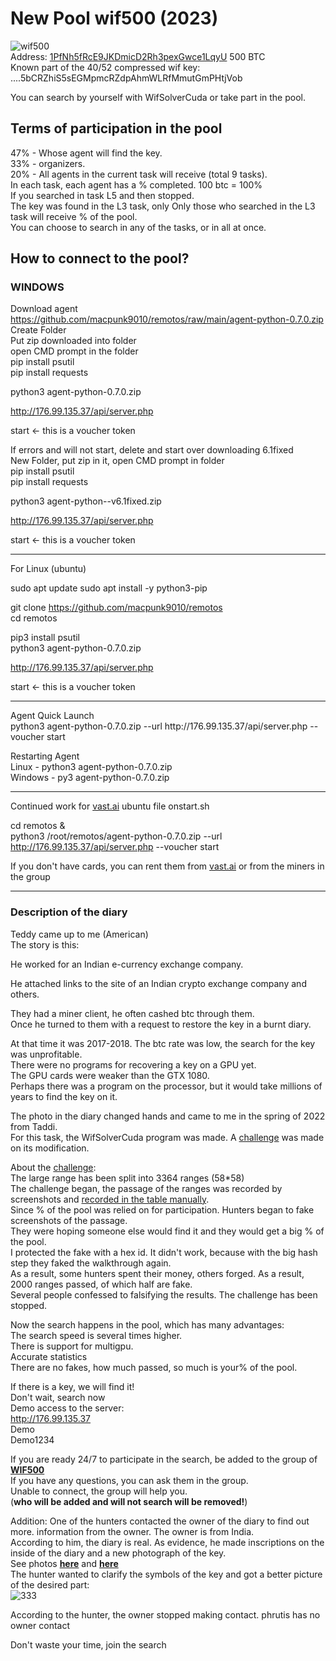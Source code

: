 # New Pool wif500 (2023)</br>
![wif500](https://user-images.githubusercontent.com/125174641/218313449-4ffc5371-ab4e-43e3-a4fa-438b29807622.jpg)</br>
Address: [1PfNh5fRcE9JKDmicD2Rh3pexGwce1LqyU](https://www.blockchain.com/explorer/addresses/btc/1PfNh5fRcE9JKDmicD2Rh3pexGwce1LqyU) 500 BTC</br>
Known part of the 40/52 compressed wif key: ....5bCRZhiS5sEGMpmcRZdpAhmWLRfMmutGmPHtjVob</br>

You can search by yourself with WifSolverCuda or take part in the pool.

## Terms of participation in the pool</br>
47% - Whose agent will find the key.</br>
33% - organizers.</br>
20% - All agents in the current task will receive (total 9 tasks).</br>
In each task, each agent has a % completed. 100 btc = 100%</br>
If you searched in task L5 and then stopped.</br>
The key was found in the L3 task, only Only those who searched in the L3 task will receive % of the pool.</br>
You can choose to search in any of the tasks, or in all at once.

## How to connect to the pool?
### WINDOWS</br>
Download agent https://github.com/macpunk9010/remotos/raw/main/agent-python-0.7.0.zip</br>
Create Folder</br>
Put zip downloaded into folder</br>
open CMD prompt in the folder</br>
pip install psutil</br>
pip install requests</br>

python3 agent-python-0.7.0.zip</br>

http://176.99.135.37/api/server.php</br>

start <- this is a voucher token</br>

If errors and will not start, delete and start over downloading 6.1fixed</br>
New Folder, put zip in it, open CMD prompt in folder</br>
pip install psutil</br>
pip install requests</br>

python3 agent-python--v6.1fixed.zip

http://176.99.135.37/api/server.php

start <- this is a voucher token

<hr>
For Linux (ubuntu)</br>

sudo apt update
sudo apt install -y python3-pip

git clone https://github.com/macpunk9010/remotos</br>
cd remotos</br>

pip3 install psutil</br>
python3 agent-python-0.7.0.zip</br>

http://176.99.135.37/api/server.php

start <- this is a voucher token
<hr>
Agent Quick Launch</br>
python3 agent-python-0.7.0.zip --url http://176.99.135.37/api/server.php --voucher start</br>


Restarting Agent</br>
Linux - python3 agent-python-0.7.0.zip</br>
Windows - py3 agent-python-0.7.0.zip
<hr>

Continued work for [vast.ai](https://vast.ai) ubuntu file onstart.sh

cd remotos & </br>
python3 /root/remotos/agent-python-0.7.0.zip --url http://176.99.135.37/api/server.php --voucher start

If you don't have cards, you can rent them from [vast.ai](https://vast.ai) or from the miners in the group<hr>

### Description of the diary

Teddy came up to me (American)</br>
The story is this:

He worked for an Indian e-currency exchange company.

He attached links to the site of an Indian crypto exchange company and others.

They had a miner client, he often cashed btc through them.</br>
Once he turned to them with a request to restore the key in a burnt diary.

At that time it was 2017-2018. The btc rate was low, the search for the key was unprofitable.</br>
There were no programs for recovering a key on a GPU yet.</br>
The GPU cards were weaker than the GTX 1080.</br>
Perhaps there was a program on the processor, but it would take millions of years to find the key on it.

The photo in the diary changed hands and came to me in the spring of 2022 from Taddi.</br> 
For this task, the WifSolverCuda program was made. A [challenge](https://github.com/jonlloner/wif500) was made on its modification.

About the [challenge](https://github.com/jonlloner/wif500):</br>
The large range has been split into 3364 ranges (58*58)</br>
The challenge began, the passage of the ranges was recorded by screenshots and [recorded in the table manually](https://github.com/jonlloner/wif500/blob/main/x64/Release/table.md).</br> 
Since % of the pool was relied on for participation. Hunters began to fake screenshots of the passage.</br>
They were hoping someone else would find it and they would get a big % of the pool.</br>
I protected the fake with a hex id. It didn't work, because with the big hash step they faked the walkthrough again.</br>
As a result, some hunters spent their money, others forged. As a result, 2000 ranges passed, of which half are fake.</br> 
Several people confessed to falsifying the results. The challenge has been stopped.</br>

Now the search happens in the pool, which has many advantages:</br>
The search speed is several times higher.</br>
There is support for multigpu.</br>
Accurate statistics</br>
There are no fakes, how much passed, so much is your% of the pool.

If there is a key, we will find it!</br>
Don't wait, search now</br>
Demo access to the server:</br>
http://176.99.135.37</br>
Demo</br>
Demo1234

If you are ready 24/7 to participate in the search, be added to the group of [**WIF500**](https://t.me/+emIkxGlP6HhhYzJi)</br>
If you have any questions, you can ask them in the group.</br>
Unable to connect, the group will help you.</br>
(**who will be added and will not search will be removed!**)

Addition:
One of the hunters contacted the owner of the diary to find out more. information from the owner. The owner is from India.</br>
According to him, the diary is real. As evidence, he made inscriptions on the inside of the diary and a new photograph of the key.</br>
See photos [**here**](https://user-images.githubusercontent.com/125174641/218313586-287f080e-9bc8-4f06-8b7d-0a2fbceb8743.jpg) and [**here**](https://user-images.githubusercontent.com/125174641/218313489-b1d8ab4e-8d3a-4d6a-b584-d15fcdf7127e.jpg)</br>
The hunter wanted to clarify the symbols of the key and got a better picture of the desired part:</br>
![333](https://user-images.githubusercontent.com/125174641/218313615-e0a09020-6a43-44d8-8511-6624e636f6cb.jpg)</br>

According to the hunter, the owner stopped making contact. phrutis has no owner contact</br>

Don't waste your time, join the search


